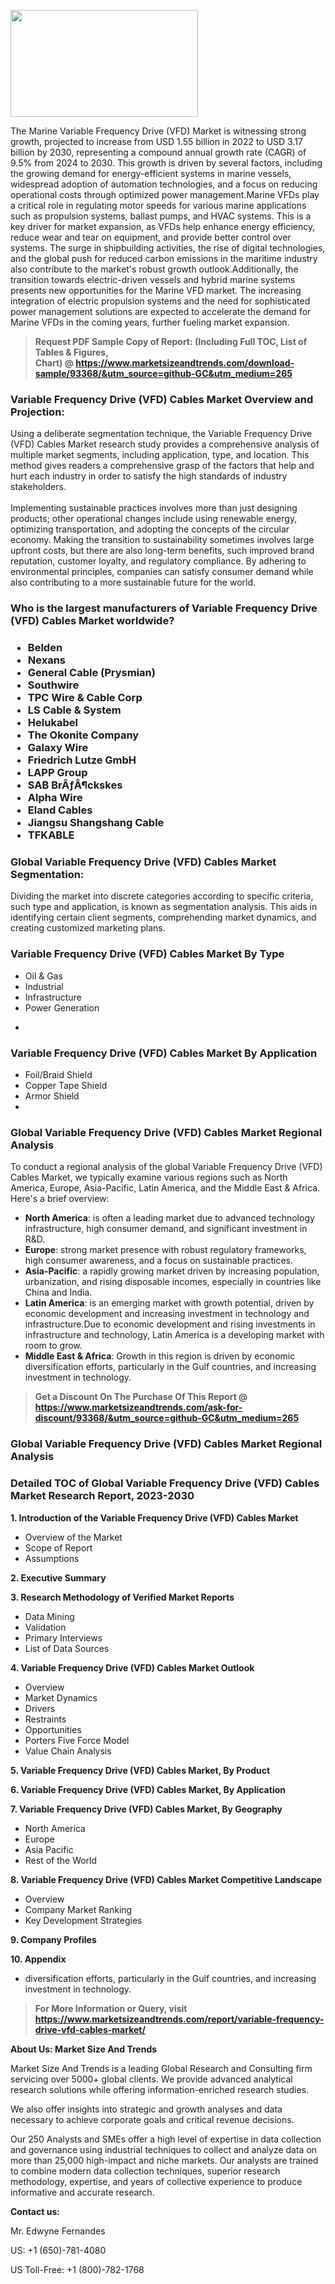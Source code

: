 <p><img class="alignnone size-medium wp-image-20088" src="https://ffe5etoiles.com/wp-content/uploads/2024/12/MST1-300x171.png" alt="" width="300" height="171" /></p>The Marine Variable Frequency Drive (VFD) Market is witnessing strong growth, projected to increase from USD 1.55 billion in 2022 to USD 3.17 billion by 2030, representing a compound annual growth rate (CAGR) of 9.5% from 2024 to 2030. This growth is driven by several factors, including the growing demand for energy-efficient systems in marine vessels, widespread adoption of automation technologies, and a focus on reducing operational costs through optimized power management.Marine VFDs play a critical role in regulating motor speeds for various marine applications such as propulsion systems, ballast pumps, and HVAC systems. This is a key driver for market expansion, as VFDs help enhance energy efficiency, reduce wear and tear on equipment, and provide better control over systems. The surge in shipbuilding activities, the rise of digital technologies, and the global push for reduced carbon emissions in the maritime industry also contribute to the market's robust growth outlook.Additionally, the transition towards electric-driven vessels and hybrid marine systems presents new opportunities for the Marine VFD market. The increasing integration of electric propulsion systems and the need for sophisticated power management solutions are expected to accelerate the demand for Marine VFDs in the coming years, further fueling market expansion.</p><blockquote id="" class=""><strong>Request PDF Sample Copy of Report: (Including Full TOC, List of Tables &amp; Figures, Chart)&nbsp;@&nbsp;<strong><a href="https://www.marketsizeandtrends.com/download-sample/93368/&utm_source=github-GC&utm_medium=265" target="_blank">https://www.marketsizeandtrends.com/download-sample/93368/&utm_source=github-GC&utm_medium=265</a></strong></strong></blockquote><h3 id="" class="">Variable Frequency Drive (VFD) Cables Market&nbsp;Overview and Projection:</h3><p id="" class="">Using a deliberate segmentation technique, the Variable Frequency Drive (VFD) Cables Market research study provides a comprehensive analysis of multiple market segments, including application, type, and location. This method gives readers a comprehensive grasp of the factors that help and hurt each industry in order to satisfy the high standards of industry stakeholders. <br /> <br />Implementing sustainable practices involves more than just designing products; other operational changes include using renewable energy, optimizing transportation, and adopting the concepts of the circular economy. Making the transition to sustainability sometimes involves large upfront costs, but there are also long-term benefits, such improved brand reputation, customer loyalty, and regulatory compliance. By adhering to environmental principles, companies can satisfy consumer demand while also contributing to a more sustainable future for the world.</p><h3 id="" class="">Who is the largest manufacturers of&nbsp;Variable Frequency Drive (VFD) Cables Market worldwide?</h3><h3 class=""><p><ul><li>Belden </li><li> Nexans </li><li> General Cable (Prysmian) </li><li> Southwire </li><li> TPC Wire & Cable Corp </li><li> LS Cable & System </li><li> Helukabel </li><li> The Okonite Company </li><li> Galaxy Wire </li><li> Friedrich Lutze GmbH </li><li> LAPP Group </li><li> SAB BrÃƒÂ¶ckskes </li><li> Alpha Wire </li><li> Eland Cables </li><li> Jiangsu Shangshang Cable </li><li> TFKABLE</li></ul></p></h3><h3 id="" class="">Global&nbsp;Variable Frequency Drive (VFD) Cables Market Segmentation:</h3><p id="" class="">Dividing the market into discrete categories according to specific criteria, such type and application, is known as segmentation analysis. This aids in identifying certain client segments, comprehending market dynamics, and creating customized marketing plans.</p><h3 id="" class="">Variable Frequency Drive (VFD) Cables Market&nbsp;By Type</h3><p><p><ul><li>Oil & Gas </li><li> Industrial </li><li> Infrastructure </li><li> Power Generation </li><li> </p></li></ul></p></p><h3 id="" class="">Variable Frequency Drive (VFD) Cables Market&nbsp;By Application</h3><p class=""><p><ul><li>Foil/Braid Shield </li><li> Copper Tape Shield </li><li> Armor Shield </li><li> </li></ul></p></p><h3 id="" class="">Global Variable Frequency Drive (VFD) Cables Market Regional Analysis</h3><p id="" class="">To conduct a regional analysis of the global Variable Frequency Drive (VFD) Cables Market, we typically examine various regions such as North America, Europe, Asia-Pacific, Latin America, and the Middle East &amp; Africa. Here's a brief overview:</p><ul><li><strong>North America</strong>: is often a leading market due to advanced technology infrastructure, high consumer demand, and significant investment in R&amp;D.</li><li><strong>Europe</strong>: strong market presence with robust regulatory frameworks, high consumer awareness, and a focus on sustainable practices.</li><li><strong>Asia-Pacific</strong>: a rapidly growing market driven by increasing population, urbanization, and rising disposable incomes, especially in countries like China and India.</li><li><strong>Latin America</strong>: is an emerging market with growth potential, driven by economic development and increasing investment in technology and infrastructure.Due to economic development and rising investments in infrastructure and technology, Latin America is a developing market with room to grow.</li><li><strong>Middle East &amp; Africa</strong>: Growth in this region is driven by economic diversification efforts, particularly in the Gulf countries, and increasing investment in technology.</li></ul><blockquote id="" class=""><strong>Get a Discount On The Purchase Of This Report @ <strong><a href="https://www.marketsizeandtrends.com/ask-for-discount/93368/&utm_source=github-GC&utm_medium=265" target="_blank">https://www.marketsizeandtrends.com/ask-for-discount/93368/&utm_source=github-GC&utm_medium=265</a></strong></strong></blockquote><h3 id="" class="">Global Variable Frequency Drive (VFD) Cables Market Regional Analysis</h3><h3 id="" class="">Detailed TOC of Global Variable Frequency Drive (VFD) Cables Market Research Report, 2023-2030</h3><p id="" class=""><strong>1. Introduction of the Variable Frequency Drive (VFD) Cables Market</strong></p><ul><li>Overview of the Market</li><li>Scope of Report</li><li>Assumptions</li></ul><p id="" class=""><strong>2. Executive Summary</strong></p><p id="" class=""><strong>3. Research Methodology of Verified Market Reports</strong></p><ul><li>Data Mining</li><li>Validation</li><li>Primary Interviews</li><li>List of Data Sources</li></ul><p id="" class=""><strong>4. Variable Frequency Drive (VFD) Cables Market Outlook</strong></p><ul><li>Overview</li><li>Market Dynamics</li><li>Drivers</li><li>Restraints</li><li>Opportunities</li><li>Porters Five Force Model</li><li>Value Chain Analysis</li></ul><p id="" class=""><strong>5. Variable Frequency Drive (VFD) Cables Market, By Product</strong></p><p id="" class=""><strong>6. Variable Frequency Drive (VFD) Cables Market, By Application</strong></p><p id="" class=""><strong>7. Variable Frequency Drive (VFD) Cables Market, By Geography</strong></p><ul><li>North America</li><li>Europe</li><li>Asia Pacific</li><li>Rest of the World</li></ul><p id="" class=""><strong>8. Variable Frequency Drive (VFD) Cables Market Competitive Landscape</strong></p><ul><li>Overview</li><li>Company Market Ranking</li><li>Key Development Strategies</li></ul><p id="" class=""><strong>9. Company Profiles</strong></p><p id="" class=""><strong>10. Appendix</strong></p><ul><li>diversification efforts, particularly in the Gulf countries, and increasing investment in technology.</li></ul><blockquote id="" class=""><strong>For More Information or Query, visit <strong><strong><a href="https://www.marketsizeandtrends.com/report/variable-frequency-drive-vfd-cables-market/" target="_blank">https://www.marketsizeandtrends.com/report/variable-frequency-drive-vfd-cables-market/</a></strong></strong></strong></blockquote><p id="" class=""><strong>About Us: Market Size And Trends</strong></p><p id="" class="">Market Size And Trends is a leading Global Research and Consulting firm servicing over 5000+ global clients. We provide advanced analytical research solutions while offering information-enriched research studies.</p><p id="" class="">We also offer insights into strategic and growth analyses and data necessary to achieve corporate goals and critical revenue decisions.</p><p id="" class="">Our 250 Analysts and SMEs offer a high level of expertise in data collection and governance using industrial techniques to collect and analyze data on more than 25,000 high-impact and niche markets. Our analysts are trained to combine modern data collection techniques, superior research methodology, expertise, and years of collective experience to produce informative and accurate research.</p><p id="" class=""><strong>Contact us:</strong></p><p id="" class="">Mr. Edwyne Fernandes</p><p id="" class="">US: +1 (650)-781-4080</p><p id="" class="">US Toll-Free: +1 (800)-782-1768</p>
